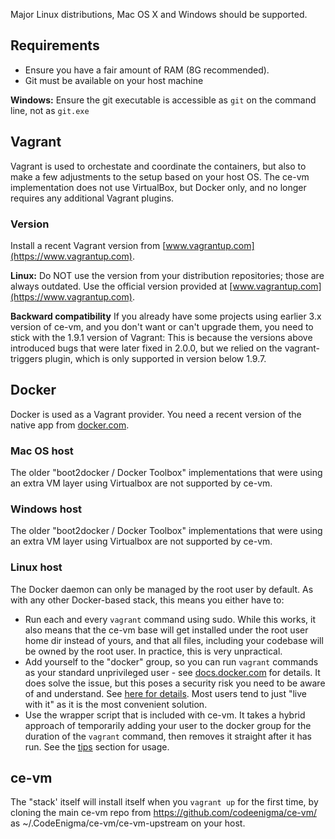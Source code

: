 
Major Linux distributions, Mac OS X and Windows should be supported.

## Requirements

- Ensure you have a fair amount of RAM (8G recommended).
- Git must be available on your host machine

**Windows:** Ensure the git executable is accessible as `git` on the command line, not as `git.exe`

## Vagrant

Vagrant is used to orchestate and coordinate the containers, but also to make a few adjustments to the
setup based on your host OS.
The ce-vm implementation does not use VirtualBox, but Docker only, and no longer requires any additional
Vagrant plugins.

### Version
Install a recent Vagrant version from [www.vagrantup.com](https://www.vagrantup.com). 

**Linux:** Do NOT use the version from your distribution repositories; those are always outdated. Use the official version provided at [www.vagrantup.com](https://www.vagrantup.com).

**Backward compatibility** If you already have some projects using earlier 3.x version of ce-vm, 
and you don't want or can't upgrade them, 
you need to stick with the 1.9.1 version of Vagrant: This is because the versions above introduced bugs
that were later fixed in 2.0.0, but we relied on the vagrant-triggers plugin, which is only supported in
version below 1.9.7.


## Docker

Docker is used as a Vagrant provider. You need a recent version of the native app from [docker.com](https://www.docker.com/community-edition#/download).

### Mac OS host

The older "boot2docker / Docker Toolbox" implementations that were using an extra VM layer using Virtualbox are not supported by ce-vm.

### Windows host

The older "boot2docker / Docker Toolbox" implementations that were using an extra VM layer using Virtualbox are not supported by ce-vm.

### Linux host

The Docker daemon can only be managed by the root user by default. As with any other Docker-based stack, this means you either have to:

- Run each and every `vagrant` command using sudo. While this works, it also means that the ce-vm base will get installed under the root user home dir instead of yours, and that all files, including your codebase will be owned by the root user. In practice, this is very unpractical.
- Add yourself to the "docker" group, so you can run `vagrant` commands as your standard unprivileged user - see [docs.docker.com](https://docs.docker.com/engine/installation/linux/linux-postinstall/) for details. It does solve the issue, but this poses a security risk you need to be aware of and understand. See [here for details](https://docs.docker.com/engine/security/security/#docker-daemon-attack-surface). Most users tend to just "live with it" as it is the most convenient solution.
- Use the wrapper script that is included with ce-vm. It takes a hybrid approach of temporarily adding your user to the docker group for the duration of the `vagrant` command, then removes it straight after it has run. See the [tips](/tips/scripts/#vagrant-docker-sudo.sh) section for usage.


## ce-vm

The "stack' itself will install itself when you `vagrant up` for the first time, by cloning the main ce-vm repo from https://github.com/codeenigma/ce-vm/ as ~/.CodeEnigma/ce-vm/ce-vm-upstream on your host.
